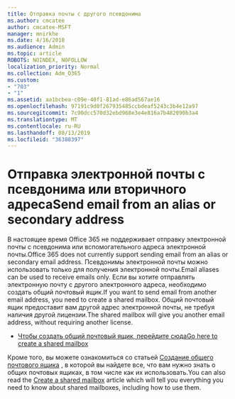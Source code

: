```yaml
---
title: Отправка почты с другого псевдонима
ms.author: cmcatee
author: cmcatee-MSFT
manager: mnirkhe
ms.date: 4/16/2018
ms.audience: Admin
ms.topic: article
ROBOTS: NOINDEX, NOFOLLOW
localization_priority: Normal
ms.collection: Adm_O365
ms.custom:
- "703"
- "1"
ms.assetid: aa1bcbea-c09e-40f1-81ad-e86ad567ae16
ms.openlocfilehash: 97191c9d0f267935485ccbdeaf5243c3b4e12a97
ms.sourcegitcommit: 7c90dcc570d32ebd968e3e4e816a7b482890b3a4
ms.translationtype: MT
ms.contentlocale: ru-RU
ms.lasthandoff: 08/13/2019
ms.locfileid: "36388397"
---
```

# <a name="send-email-from-an-alias-or-secondary-address"></a><span data-ttu-id="4702a-102">Отправка электронной почты с псевдонима или вторичного адреса</span><span class="sxs-lookup"><span data-stu-id="4702a-102">Send email from an alias or secondary address</span></span>

<span data-ttu-id="4702a-103">В настоящее время Office 365 не поддерживает отправку электронной почты с псевдонима или вспомогательного адреса электронной почты.</span><span class="sxs-lookup"><span data-stu-id="4702a-103">Office 365 does not currently support sending email from an alias or secondary email address.</span></span> <span data-ttu-id="4702a-104">Псевдонимы электронной почты можно использовать только для получения электронной почты.</span><span class="sxs-lookup"><span data-stu-id="4702a-104">Email aliases can be used to receive emails only.</span></span> <span data-ttu-id="4702a-105">Если вы хотите отправлять электронную почту с другого электронного адреса, необходимо создать общий почтовый ящик.</span><span class="sxs-lookup"><span data-stu-id="4702a-105">If you want to send email from another email address, you need to create a shared mailbox.</span></span> <span data-ttu-id="4702a-106">Общий почтовый ящик предоставит вам другой адрес электронной почты, не требуя наличия другой лицензии.</span><span class="sxs-lookup"><span data-stu-id="4702a-106">The shared mailbox will give you another email address, without requiring another license.</span></span>
  
- [<span data-ttu-id="4702a-107">Чтобы создать общий почтовый ящик, перейдите сюда</span><span class="sxs-lookup"><span data-stu-id="4702a-107">Go here to create a shared mailbox</span></span>](https://portal.office.com/AdminPortal/Home#/AssistedGuide/addemailoptions)

<span data-ttu-id="4702a-108">Кроме того, вы можете ознакомиться со статьей [Создание общего почтового ящика](https://docs.microsoft.com/en-us/office365/admin/email/create-a-shared-mailbox) , в которой вы найдете все, что вам нужно знать о общих почтовых ящиках, в том числе как их использовать.</span><span class="sxs-lookup"><span data-stu-id="4702a-108">You can also read the [Create a shared mailbox](https://docs.microsoft.com/en-us/office365/admin/email/create-a-shared-mailbox) article which will tell you everything you need to know about shared mailboxes, including how to use them.</span></span>